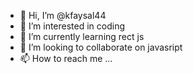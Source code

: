 - 👋 Hi, I’m @kfaysal44
- 👀 I’m interested in coding
- 🌱 I’m currently learning rect js
- 💞️ I’m looking to collaborate on javasript
- 📫 How to reach me ...

<!---
kfaysal44/kfaysal44 is a ✨ special ✨ repository because its `README.md` (this file) appears on your GitHub profile.
You can click the Preview link to take a look at your changes.
--->
